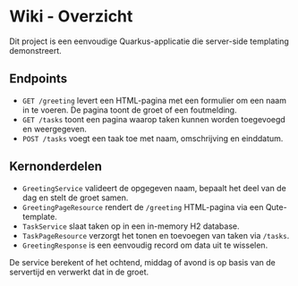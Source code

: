 # Wiki - Overzicht

Dit project is een eenvoudige Quarkus-applicatie die server-side templating demonstreert.

## Endpoints

- `GET /greeting` levert een HTML-pagina met een formulier om een naam in te voeren. De pagina toont de groet of een foutmelding.
- `GET /tasks` toont een pagina waarop taken kunnen worden toegevoegd en weergegeven.
- `POST /tasks` voegt een taak toe met naam, omschrijving en einddatum.

## Kernonderdelen

- `GreetingService` valideert de opgegeven naam, bepaalt het deel van de dag en stelt de groet samen.
- `GreetingPageResource` rendert de `/greeting` HTML-pagina via een Qute-template.
- `TaskService` slaat taken op in een in-memory H2 database.
- `TaskPageResource` verzorgt het tonen en toevoegen van taken via `/tasks`.
- `GreetingResponse` is een eenvoudig record om data uit te wisselen.

De service berekent of het ochtend, middag of avond is op basis van de servertijd en verwerkt dat in de groet.
